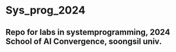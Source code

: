 # Sys_prog_2024
## Repo for labs in systemprogramming, 2024 School of AI Convergence, soongsil univ.
